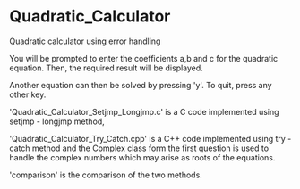 Quadratic_Calculator
====================

Quadratic calculator using error handling

You will be prompted to enter the coefficients a,b and c for the quadratic equation.
Then, the required result will be displayed.

Another equation can then be solved by pressing 'y'. To quit, press any other key.

'Quadratic_Calculator_Setjmp_Longjmp.c' is a C code implemented using setjmp - longjmp method,

'Quadratic_Calculator_Try_Catch.cpp' is a C++ code implemented using try - catch method and the Complex class form
the first question is used to handle the complex numbers which may arise as roots of the equations.

'comparison' is the comparison of the two methods. 